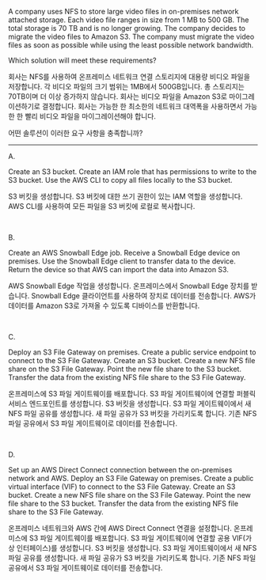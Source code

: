 A company uses NFS to store large video files in on-premises network attached storage. Each video file ranges in size from 1 MB to 500 GB. The total storage is 70 TB and is no longer growing. The company decides to migrate the video files to Amazon S3. The company must migrate the video files as soon as possible while using the least possible network bandwidth.

Which solution will meet these requirements?

회사는 NFS를 사용하여 온프레미스 네트워크 연결 스토리지에 대용량 비디오 파일을 저장합니다. 각 비디오 파일의 크기 범위는 1MB에서 500GB입니다. 총 스토리지는 70TB이며 더 이상 증가하지 않습니다. 회사는 비디오 파일을 Amazon S3로 마이그레이션하기로 결정합니다. 회사는 가능한 한 최소한의 네트워크 대역폭을 사용하면서 가능한 한 빨리 비디오 파일을 마이그레이션해야 합니다.

어떤 솔루션이 이러한 요구 사항을 충족합니까?


---


A.

Create an S3 bucket. Create an IAM role that has permissions to write to the S3 bucket. Use the AWS CLI to copy all files locally to the S3 bucket.

S3 버킷을 생성합니다. S3 버킷에 대한 쓰기 권한이 있는 IAM 역할을 생성합니다. AWS CLI를 사용하여 모든 파일을 S3 버킷에 로컬로 복사합니다.

​

B.

Create an AWS Snowball Edge job. Receive a Snowball Edge device on premises. Use the Snowball Edge client to transfer data to the device. Return the device so that AWS can import the data into Amazon S3.

AWS Snowball Edge 작업을 생성합니다. 온프레미스에서 Snowball Edge 장치를 받습니다. Snowball Edge 클라이언트를 사용하여 장치로 데이터를 전송합니다. AWS가 데이터를 Amazon S3로 가져올 수 있도록 디바이스를 반환합니다.

​

C.

Deploy an S3 File Gateway on premises. Create a public service endpoint to connect to the S3 File Gateway. Create an S3 bucket. Create a new NFS file share on the S3 File Gateway. Point the new file share to the S3 bucket. Transfer the data from the existing NFS file share to the S3 File Gateway.

온프레미스에 S3 파일 게이트웨이를 배포합니다. S3 파일 게이트웨이에 연결할 퍼블릭 서비스 엔드포인트를 생성합니다. S3 버킷을 생성합니다. S3 파일 게이트웨이에서 새 NFS 파일 공유를 생성합니다. 새 파일 공유가 S3 버킷을 가리키도록 합니다. 기존 NFS 파일 공유에서 S3 파일 게이트웨이로 데이터를 전송합니다.

​

D.

Set up an AWS Direct Connect connection between the on-premises network and AWS. Deploy an S3 File Gateway on premises. Create a public virtual interface (VIF) to connect to the S3 File Gateway. Create an S3 bucket. Create a new NFS file share on the S3 File Gateway. Point the new file share to the S3 bucket. Transfer the data from the existing NFS file share to the S3 File Gateway.

온프레미스 네트워크와 AWS 간에 AWS Direct Connect 연결을 설정합니다. 온프레미스에 S3 파일 게이트웨이를 배포합니다. S3 파일 게이트웨이에 연결할 공용 VIF(가상 인터페이스)를 생성합니다. S3 버킷을 생성합니다. S3 파일 게이트웨이에서 새 NFS 파일 공유를 생성합니다. 새 파일 공유가 S3 버킷을 가리키도록 합니다. 기존 NFS 파일 공유에서 S3 파일 게이트웨이로 데이터를 전송합니다.
